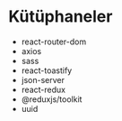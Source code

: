 # Kütüphaneler
- react-router-dom
- axios
- sass
- react-toastify
- json-server
- react-redux
- @reduxjs/toolkit
- uuid